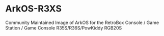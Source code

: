 # ArkOS-R3XS
Community Maintained Image of ArkOS for the RetroBox Console / Game Station / Game Console R35S/R36S/PowKiddy RGB20S
